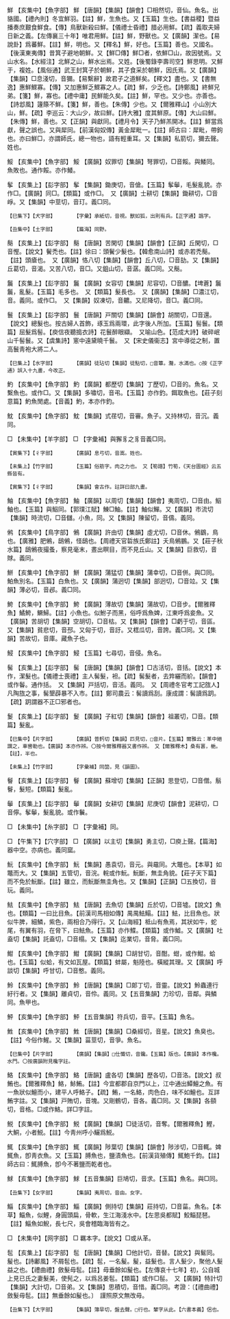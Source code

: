 <!-- { "loadSidebar": true } -->
鮮	【亥集中】【魚字部】	鮮	【唐韻】【集韻】【韻會】□相然切，音仙。魚名。出貉國。【禮內則】冬宜鮮羽。【註】鮮，生魚也。又【玉篇】生也。【書益稷】暨益播奏庶艱食鮮食。【傳】鳥獸新殺曰鮮。【儀禮士昏禮】腊必用鮮。【疏】義取夫婦日新之義。【左傳襄三十年】唯君用鮮。【註】鮮，野獸也。又【廣韻】潔也。【易說卦】爲蕃鮮。【註】鮮，明也。又【釋名】鮮，好也。【玉篇】善也。又國名。【後漢東夷傳】昔箕子避地朝鮮。又【鮮□傳】鮮□者，依鮮□山，故因號焉。又山水名。【水經注】北鮮之山，鮮水出焉。又姓。【後蜀錄李壽司空】鮮思明。又鮮于，複姓。【風俗通】武王封箕子於朝鮮，其子食采於朝鮮，因氏焉。又【廣韻】【集韻】□息淺切，音獮。【易繫辭】故君子之道鮮矣。【釋文】盡也。又【書無逸】惠鮮鰥寡。【傳】又加惠鮮乏鰥寡之人。【疏】鮮，少乏也。【詩鄭風】終鮮兄弟。【箋】鮮，寡也。【禮中庸】民鮮能久矣。【註】鮮，罕也。又少也。亦善也。【詩邶風】籧篨不鮮。【箋】鮮，善也。【朱傳】少也。又【爾雅釋山】小山別大山，鮮。【疏】李巡云：大山少，故曰鮮。【詩大雅】度其鮮原。【傳】大山曰鮮。【朱傳】鮮，善也。又【正韻】與獻同。【禮月令】天子乃鮮羔開冰。【註】鮮當爲獻，聲之誤也。又與犀同。【前漢匈奴傳】黃金犀毗一。【註】師古曰：犀毗，帶鉤也。亦曰鮮□，亦謂師氏，總一物也，語有輕重耳。又【集韻】私箭切，獮去聲。姓也。

鮾	【亥集中】【魚字部】	鮾	【廣韻】奴罪切【集韻】弩罪切，□音餒。與鯘同。魚敗也。通作餒。亦作鯘。

鬇	【亥集上】【髟字部】	鬇	【集韻】鋤庚切，音傖。【玉篇】鬇鬡，毛髮亂貌。亦作□。【廣韻】同□。【類篇】或作□。　又【廣韻】士耕切【集韻】鋤耕切，□音崢。又【集韻】中莖切，音玎。義□同。

	【巳集下】【犬字部】		【字彙】承紙切，音視。獸如狐，出則有兵。【正字通】譌字。

	【丑集中】【土字部】		【篇海】同野。

鬜	【亥集上】【髟字部】	鬜	【唐韻】苦閑切【集韻】【韻會】【正韻】丘閑切，□音慳。【說文】鬢禿也。【註】徐曰：頭鬢少髮也。【韓愈南山詩】或赤若禿鬜。【註】頭瘡也。　又【廣韻】恪八切【集韻】【韻會】丘八切，□音劼。又【集韻】丘葛切，音渴。又苦八切，音□。又鉏山切，音潺。義□同。又鬝。

鬞	【亥集上】【髟字部】	鬞	【廣韻】女容切【集韻】尼容切，□音醲。【埤蒼】鬞鬞，亂髮。【玉篇】毛多也。　又【類篇】髮長也。　又【廣韻】【集韻】□濃江切，音。義同。或作□。　又【集韻】奴凍切，音齈。又尼降切，音□。義□同。

鬟	【亥集上】【髟字部】	鬟	【唐韻】戸關切【集韻】【韻會】胡關切，□音還。【說文】總髮也。按古婦人首飾，琢玉爲兩環，此字後人所加。【玉篇】髻鬟。【類篇】屈髮爲髻。【庾信夜聽搗衣詩】花鬟醉眼纈。　又喻山色。【范成大詩】破碎岷山千髻鬟。又【虞集詩】窻中遠黛曉千鬟。　又【宋史儀衞志】宮中導從之制，置高鬟靑袍大將二人。

	【巳集上】【水字部】		【廣韻】徒玷切【集韻】徒點切，□音簟。灩，水滿也。○按《正字通》誤入十九畫，今改正。

魡	【亥集中】【魚字部】	魡	【廣韻】都歷切【集韻】丁歷切，□音的。魚名。又繫魚也。或作□。又【集韻】多嘯切，音弔。【玉篇】亦作釣。餌取魚也。【莊子刻意篇】魡魚閒處。【音義】魡，本亦作釣。

魫	【亥集中】【魚字部】	魫	【集韻】式荏切，音審。魚子。又持林切，音沉。義同。

□	【未集中】【羊字部】	□	【字彙補】與獬豸之豸音義□同。

	【寅集下】【彳字部】		【廣韻】息弓切，音嵩。姓也。

	【未集上】【竹字部】		【玉篇】俗筋字。肉之力也。　又【筍譜】竹筍，《天台圖經》云五縣皆有。

	【寅集下】【彳字部】		【集韻】會古作。註詳曰部九畫。

鮋	【亥集中】【魚字部】	鮋	【廣韻】以周切【集韻】【韻會】夷周切，□音由。鮂鮋也。【玉篇】與鮂同。【郭璞江賦】鯟□鮋。【註】鮋似鱓。又【廣韻】市流切【集韻】時流切，□音讎。小魚，同。又【集韻】陳留切，音儔。義同。

鸺	【亥集中】【鳥字部】	鵂	【廣韻】許由切【集韻】虛尤切，□音休。鵂鶹，鳥也。【廣雅】肥鵂，鴟鵂，怪鴟也。【周禮天官硩族氏鄭註】夭鳥鵂鵬。又【莊子秋水篇】鴟鵂夜撮蚤，察見毫末，晝出瞑目，而不見丘山。又【集韻】巨救切，音賕。義同。

鮩	【亥集中】【魚字部】	鮩	【廣韻】蒲猛切【集韻】蒲幸切，□音併。與□同。鮊魚別名。【玉篇】白魚也。又【廣韻】蒲迥切【集韻】部迥切，□音竝。又【集韻】薄必切，音邲。義□同。

鮬	【亥集中】【魚字部】	鮬	【廣韻】薄故切【集韻】蒲故切，□音步。【爾雅釋魚】鱊鮬，鱖鯞。【註】小魚也。似鮒子而黑，俗呼爲魚婢，江東呼爲妾魚。又【廣韻】苦胡切【集韻】空胡切，□音枯。又【集韻】【韻會】□虧于切，音區。又【集韻】貧悲切，音邳。又匈于切，音訏。又楛瓜切，音誇。義□同。又【集韻】苦故切，音庫。藏魚子也。

鮼	【亥集中】【魚字部】	鮼	【玉篇】七尋切，音侵。魚名。

髺	【亥集上】【髟字部】	髺	【唐韻】【集韻】【韻會】□古活切，音括。【說文】本作，潔髮也。【儀禮士喪禮】主人髺髮，袒。【疏】髺髮者，去筓纚而紒。【韻會】或作鬠。通作括。　又【集韻】戸括切，音活。義同。　又【周禮冬官考工記旊人】凡陶旊之事，髺墾薜暴不入市。【註】鄭司農云：髺讀爲刮。康成謂：髺讀爲跀。【疏】跀謂器不正□邪者也。

鬉	【亥集上】【髟字部】	鬉	【廣韻】子紅切【集韻】【韻會】祖叢切，□音。【類篇】髮亂。

	【巳集中】【片字部】		【廣韻】普麫切【集韻】匹見切，□音片。【玉篇】爾雅云：革中絕謂之，車轡勒也。【廣韻】本亦作辨。〇按今爾雅釋器又書作辨。　又【爾雅釋木】桑有葚，梔。【註】，半也。

	【未集上】【竹字部】		【字彙補】同笝，見《韻圖》。

鬙	【亥集上】【髟字部】	鬙	【廣韻】蘇增切【集韻】【正韻】思登切，□音僧。鬅鬙，髮短。【類篇】髮亂。

鬡	【亥集上】【髟字部】	鬡	【廣韻】女耕切【集韻】尼庚切【韻會】泥耕切，□音儜。鬇鬡，髮亂貌。或作鬤。

□	【未集中】【糸字部】	□	【字彙補】同。

□	【午集下】【穴字部】	□	【廣韻】以主切【集韻】勇主切，□庾上聲。【篇海】器中空。亦病也。義同窳。

魭	【亥集中】【魚字部】	魭	【集韻】愚袁切，音元。與黿同。大鼈也。【本草】如鼈而大。又【集韻】五管切，音浣。輐或作魭。魭斷，無圭角貌。【莊子天下篇】而不免於魭斷。【註】雖立，而魭斷無圭角也。又【集韻】【正韻】□五換切，音玩。義同。

魼	【亥集中】【魚字部】	魼	【唐韻】去魚切【集韻】丘於切，□音墟。【說文】魚也。【類篇】一曰比目魚。【前漢司馬相如傳】禺禺魼鰨。【註】魼，比目魚也。狀似牛脾，細鱗，紫色，兩相合乃得行。又【山海經】柢山有魚焉，其狀如牛，蛇尾，有翼有羽，在脅下，曰魼魚。【玉篇】亦作鰈。【類篇】或作鱋。又【廣韻】吐盍切【集韻】託盍切，□音榻。又【集韻】迄業切，音脅。義□同。

魽	【亥集中】【魚字部】	魽	【廣韻】【集韻】□胡甘切，音酣。蚶，或作魽。蛤也。【玉篇】似蛤，有文如瓦屋。【類篇】蚌屬，魁陸也。橫縱其理。又【廣韻】呼談切【集韻】呼甘切，□音憨。義同。

魿	【亥集中】【魚字部】	魿	【唐韻】【集韻】□郞丁切，音靈。【說文】魿蟲連行紆行者。又【集韻】離貞切，音伶。義同。又【五音集韻】力珍切，音鄰。與鱗同。魚甲也。

鮃	【亥集中】【魚字部】	鮃	【五音集韻】符兵切，音平。【玉篇】魚名。

鮏	【亥集中】【魚字部】	鮏	【唐韻】【集韻】□桑經切，音星。【說文】魚臭也。【註】今俗作鯹。又【集韻】菑莖切，音爭。魚名。

	【巳集中】【片字部】		【廣韻】【集韻】□仕懺切，音鑱。【玉篇】版也。【廣韻】本作欃。水門。〇按廣韻附見欃字註。

鮥	【亥集中】【魚字部】	鮥	【唐韻】盧各切【集韻】歷各切，□音洛。【說文】叔鮪也。【爾雅釋魚】鮥，鮛鮪。【註】今宜都郡自京門以上，江中通出鱏鱣之魚。有一魚狀似鱣而小，建平人呼鮥子。【疏】鮪，一名鮥，肉色白，味不如鱣也。互詳鮪字註。又【集韻】戸賄切，音塊。又剛鶴切，音各。義□同。又【集韻】各頟切，音格。□或作鮥。詳□字註。

鮵	【亥集中】【魚字部】	鮵	【廣韻】【集韻】□徒活切，音奪。【爾雅釋魚】鰹，大鮦，小者鮵。【註】今靑州呼小鱺爲鮵。

鮿	【亥集中】【魚字部】	鮿	【廣韻】陟葉切【集韻】【韻會】陟涉切，□音輒。婢鮿魚，卽靑衣魚。又【玉篇】膊魚也，鹽漬魚也。【前漢貨殖傳】鮿鮑千鈞。【註】師古曰：鮿膊魚，卽今不著鹽而乾者也。

鯄	【亥集中】【魚字部】	鯄	【五音集韻】巨鳩切，音求。【玉篇】魚名。與□同。

	【丑集下】【女字部】		【集韻】夷周切，音由。女字。

鯔	【亥集中】【魚字部】	鯔	【廣韻】側持切【集韻】莊持切，□音菑。魚名。【本草】鯔魚，似鯉，身圓頭扁，骨軟，生江海淺水中。【左思吳都賦】鮫鯔琵琶。【註】鯔魚如鯢，長七尺，吳會稽臨海皆有之。

□	【未集中】【网字部】	□	羈本字。【說文】□或从革。

髢	【亥集上】【髟字部】	髢	【唐韻】【集韻】□他計切，音替。【說文】與鬄同。髲也。【詩鄘風】不屑髢也。【疏】髢，一名髲。髲，益髮也。言人髮少，聚他人髮益之也。【禮曲禮】斂髮毋髢。【註】毋垂餘如髲也。【左傳哀十七年】初，公自城上見已氏之妻髮美，使髡之，以爲呂姜髢。【類篇】或作□髰。　又【廣韻】特計切【集韻】大計切，□音弟。又【集韻】思積切，音惜。義□同。考證：〔【禮曲禮】斂髮毋髢。【註】無垂餘如髲也。〕　謹照原文無改毋。 

	【丑集下】【大字部】		【集韻】簿旱切，盤去聲。□行也。輦字从此。【六書本義】侶也。

